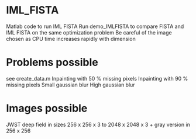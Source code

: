 # IML_FISTA
 Matlab code to run IML FISTA
 Run demo_IMLFISTA to compare FISTA and IML FISTA on the same optimization problem
 Be careful of the image chosen as CPU time increases rapidly with dimension
 
 # Problems possible
 see create_data.m
 Inpainting with 50 % missing pixels
 Inpainting with 90 % missing pixels
 Small gaussian blur
 High gaussian blur
 
 # Images possible
 JWST deep field in sizes 256 x 256 x 3 to 2048 x 2048 x 3 + gray version in 256 x 256
